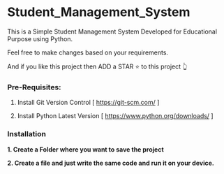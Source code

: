 # Student_Management_System
This is a Simple Student Management System Developed for Educational Purpose using Python.

Feel free to make changes based on your requirements.

And if you like this project then ADD a STAR ⭐️  to this project 👆

### Pre-Requisites:
1. Install Git Version Control
[ https://git-scm.com/ ]

2. Install Python Latest Version
[ https://www.python.org/downloads/ ]

### Installation
**1. Create a Folder where you want to save the project**

**2. Create a file and just write the same code and run it on your device.**
